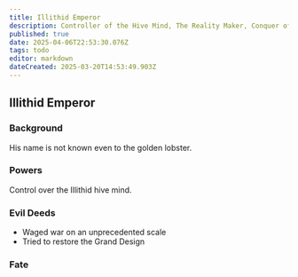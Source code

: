 ```yaml
---
title: Illithid Emperor 
description: Controller of the Hive Mind, The Reality Maker, Conquer of Zeus
published: true
date: 2025-04-06T22:53:30.076Z
tags: todo
editor: markdown
dateCreated: 2025-03-20T14:53:49.903Z
---
```


## Illithid Emperor
### Background
His name is not known even to the golden lobster.
### Powers
Control over the Illithid hive mind.
### Evil Deeds
- Waged war on an unprecedented scale
- Tried to restore the Grand Design
### Fate